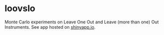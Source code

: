 # loovslo

Monte Carlo experiments on Leave One Out and Leave (more than one) Out Instruments. See app hosted on [shinyapp.io](https://mondpanther.shinyapps.io/loovslo/).
